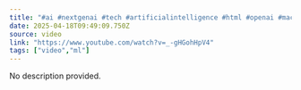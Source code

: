 ```yaml
---
title: "#ai #nextgenai #tech #artificialintelligence #html #openai #machinelearning"
date: 2025-04-18T09:49:09.750Z
source: video
link: "https://www.youtube.com/watch?v=_-gHGohHpV4"
tags: ["video","ml"]
---
```

No description provided.
